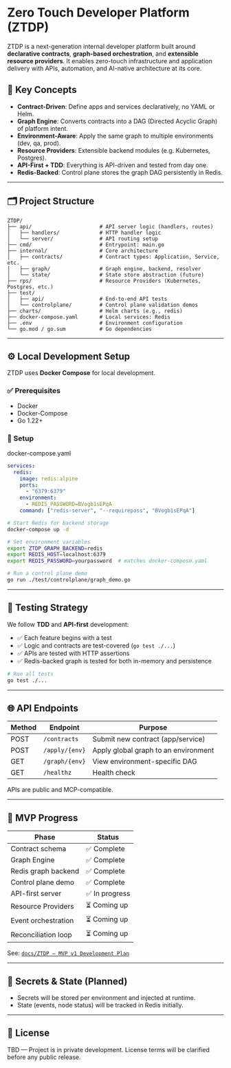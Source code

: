# Zero Touch Developer Platform (ZTDP)

ZTDP is a next-generation internal developer platform built around **declarative contracts**, **graph-based orchestration**, and **extensible resource providers**. It enables zero-touch infrastructure and application delivery with APIs, automation, and AI-native architecture at its core.

## 🧠 Key Concepts

- **Contract-Driven**: Define apps and services declaratively, no YAML or Helm.
- **Graph Engine**: Converts contracts into a DAG (Directed Acyclic Graph) of platform intent.
- **Environment-Aware**: Apply the same graph to multiple environments (dev, qa, prod).
- **Resource Providers**: Extensible backend modules (e.g. Kubernetes, Postgres).
- **API-First + TDD**: Everything is API-driven and tested from day one.
- **Redis-Backed**: Control plane stores the graph DAG persistently in Redis.

---

## 🗂️ Project Structure

```text
ZTDP/
├── api/                      # API server logic (handlers, routes)
│   ├── handlers/             # HTTP handler logic
│   └── server/               # API routing setup
├── cmd/                      # Entrypoint: main.go
├── internal/                 # Core architecture
│   ├── contracts/            # Contract types: Application, Service, etc.
│   ├── graph/                # Graph engine, backend, resolver
│   └── state/                # State store abstraction (future)
├── rps/                      # Resource Providers (Kubernetes, Postgres, etc.)
├── test/
│   ├── api/                  # End-to-end API tests
│   └── controlplane/         # Control plane validation demos
├── charts/                   # Helm charts (e.g., redis)
├── docker-compose.yaml       # Local services: Redis
├── .env                      # Environment configuration
└── go.mod / go.sum           # Go dependencies
```

---

## ⚙️ Local Development Setup

ZTDP uses **Docker Compose** for local development.

### ✅ Prerequisites

- Docker
- Docker-Compose
- Go 1.22+

### 🔧 Setup

docker-compose.yaml
```yaml
services:
  redis:
    image: redis:alpine
    ports:
      - "6379:6379"
    environment:
      - REDIS_PASSWORD=BVogb1sEPqA
    command: ["redis-server", "--requirepass", "BVogb1sEPqA"]
```

```bash
# Start Redis for backend storage
docker-compose up -d

# Set environment variables
export ZTDP_GRAPH_BACKEND=redis
export REDIS_HOST=localhost:6379
export REDIS_PASSWORD=yourpassword  # matches docker-compose.yaml

# Run a control plane demo
go run ./test/controlplane/graph_demo.go
```

---

## 🧪 Testing Strategy

We follow **TDD** and **API-first** development:

- ✅ Each feature begins with a test
- ✅ Logic and contracts are test-covered (`go test ./...`)
- ✅ APIs are tested with HTTP assertions
- ✅ Redis-backed graph is tested for both in-memory and persistence

```bash
# Run all tests
go test ./...
```

---

## 🌐 API Endpoints

| Method | Endpoint         | Purpose                             |
|--------|------------------|-------------------------------------|
| POST   | `/contracts`     | Submit new contract (app/service)   |
| POST   | `/apply/{env}`   | Apply global graph to an environment |
| GET    | `/graph/{env}`   | View environment-specific DAG       |
| GET    | `/healthz`       | Health check                        |

APIs are public and MCP-compatible.

---

## 📍 MVP Progress

| Phase                | Status     |
|----------------------|------------|
| Contract schema      | ✅ Complete |
| Graph Engine         | ✅ Complete |
| Redis graph backend  | ✅ Complete |
| Control plane demo   | ✅ Complete |
| API-first server     | ✅ In progress |
| Resource Providers   | ⏳ Coming up |
| Event orchestration  | ⏳ Coming up |
| Reconciliation loop  | ⏳ Coming up |

See: [`docs/ZTDP – MVP v1 Development Plan`](docs/ZTDP%20–%20MVP%20v1%20Development%20Plan.md)

---

## 🔐 Secrets & State (Planned)

- Secrets will be stored per environment and injected at runtime.
- State (events, node status) will be tracked in Redis initially.

---

## 📌 License

TBD — Project is in private development. License terms will be clarified before any public release.